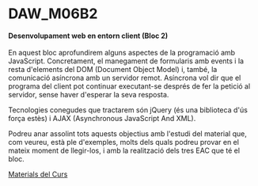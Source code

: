 # DAW_M06B2
<b>Desenvolupament web en entorn client (Bloc 2)</b>
<br>
</br>
En aquest bloc aprofundirem alguns aspectes de la programació amb JavaScript. Concretament, el manegament de formularis amb events i la resta d'elements del DOM (Document Object Model) i, també, la comunicació asíncrona amb un servidor remot. Asíncrona vol dir que el programa del client pot continuar executant-se després de fer la petició al servidor, sense haver d'esperar la seva resposta.

Tecnologies conegudes que tractarem són jQuery (és una biblioteca d'ús força estès) i AJAX (Asynchronous JavaScript And XML).

Podreu anar assolint tots aquests objectius amb l'estudi del material que, com veureu, està ple d'exemples, molts dels quals podreu provar en el mateix moment de llegir-los, i amb la realització dels tres EAC que té el bloc.

[Materials del Curs](https://ioc.xtec.cat/materials/FP/Materials/ICC0_DAW/DAW_ICC0_M06/web/html/index.html)
